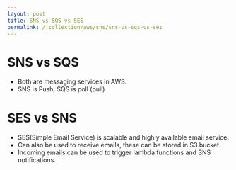 ```yaml
---
layout: post
title: SNS vs SQS vs SES
permalink: /:collection/aws/sns/sns-vs-sqs-vs-ses
---
```


# SNS vs SQS
- Both are messaging services in AWS.
- SNS is Push, SQS is poll (pull)

# SES vs SNS
- SES(Simple Email Service) is scalable and highly available email service.
- Can also be used to receive emails, these can be stored in S3 bucket.
- Incoming emails can be used to trigger lambda functions and SNS notifications.

